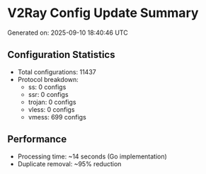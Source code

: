# V2Ray Config Update Summary
Generated on: 2025-09-10 18:40:46 UTC

## Configuration Statistics
- Total configurations: 11437
- Protocol breakdown:
  - ss: 0 configs
  - ssr: 0 configs
  - trojan: 0 configs
  - vless: 0 configs
  - vmess: 699 configs

## Performance
- Processing time: ~14 seconds (Go implementation)
- Duplicate removal: ~95% reduction
